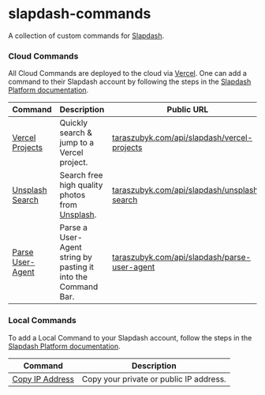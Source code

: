 # slapdash-commands

A collection of custom commands for [Slapdash](https://slapdash.com/developers).

### Cloud Commands

All Cloud Commands are deployed to the cloud via [Vercel](https://vercel.com/). One can add a command to their Slapdash account by following the steps in the [Slapdash Platform documentation](https://developers.slapdash.com/command-bar-101/cloud-commands#create-cloud-command).

| Command                                                                                                  | Description                                | Public URL                                          |
| -------------------------------------------------------------------------------------------------------- | ------------------------------------------ | --------------------------------------------------- |
| [Vercel Projects](https://github.com/zuta/slapdash-commands/blob/master/api/slapdash/vercel-projects.ts) | Quickly search & jump to a Vercel project. | [taraszubyk.com/api/slapdash/vercel-projects](https://taraszubyk.com/api/slapdash/vercel-projects) |
| [Unsplash Search](https://github.com/zuta/slapdash-commands/blob/master/api/slapdash/unsplash-search.ts) | Search free high quality photos from [Unsplash](https://unsplash.com/). | [taraszubyk.com/api/slapdash/unsplash-search](https://taraszubyk.com/api/slapdash/unsplash-search) |
| [Parse User-Agent](https://github.com/zuta/slapdash-commands/blob/master/api/slapdash/parse-user-agent.ts) | Parse a User-Agent string by pasting it into the Command Bar. | [taraszubyk.com/api/slapdash/parse-user-agent](https://taraszubyk.com/api/slapdash/parse-user-agent) |

### Local Commands

To add a Local Command to your Slapdash account, follow the steps in the [Slapdash Platform documentation](https://developers.slapdash.com/command-bar-101/local-commands#create-local-command).

| Command                                                                                                  | Description                               |
| -------------------------------------------------------------------------------------------------------- | ------------------------------------------
| [Copy IP Address](https://github.com/zuta/slapdash-commands/blob/master/local-commands/copy-ip-address.sh) | Copy your private or public IP address. |

